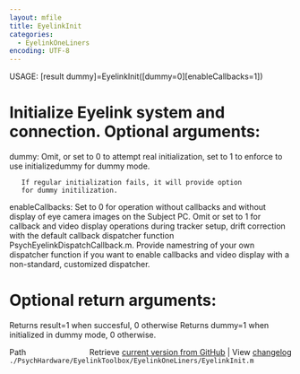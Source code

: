 ```yaml
---
layout: mfile
title: EyelinkInit
categories:
  - EyelinkOneLiners
encoding: UTF-8
---
```


USAGE: [result dummy]=EyelinkInit([dummy=0][enableCallbacks=1])

# Initialize Eyelink system and connection. Optional arguments:

dummy: Omit, or set to 0 to attempt real initialization,
       set to 1 to enforce to use initializedummy for dummy mode.

       If regular initialization fails, it will provide option
       for dummy initilization.

enableCallbacks: Set to 0 for operation without callbacks and
                 without display of eye camera images on the Subject PC.
                 Omit or set to 1 for callback and video display operations
                 during tracker setup, drift correction with the default callback
                 dispatcher function PsychEyelinkDispatchCallback.m.
                 Provide namestring of your own dispatcher function if
                 you want to enable callbacks and video display with a
                 non-standard, customized dispatcher.

# Optional return arguments:

Returns result=1 when succesful, 0 otherwise
Returns dummy=1 when initialized in dummy mode, 0 otherwise.



<div class="code_header" style="text-align:right;">
  <span style="float:left;">Path&nbsp;&nbsp;</span> <span class="counter">Retrieve <a href=
  "https://raw.github.com/Psychtoolbox-3/Psychtoolbox-3/beta/./PsychHardware/EyelinkToolbox/EyelinkOneLiners/EyelinkInit.m">current version from GitHub</a> | View <a href=
  "https://github.com/Psychtoolbox-3/Psychtoolbox-3/commits/beta/./PsychHardware/EyelinkToolbox/EyelinkOneLiners/EyelinkInit.m">changelog</a></span>
</div>
<div class="code">
  <code>./PsychHardware/EyelinkToolbox/EyelinkOneLiners/EyelinkInit.m</code>
</div>
